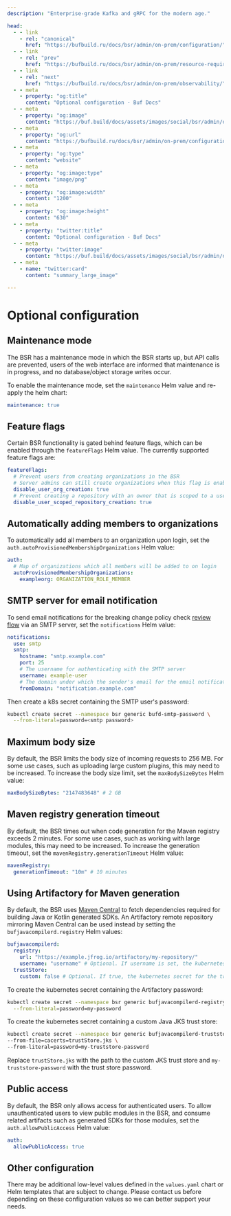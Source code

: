 ```yaml
---
description: "Enterprise-grade Kafka and gRPC for the modern age."

head:
  - - link
    - rel: "canonical"
      href: "https://bufbuild.ru/docs/bsr/admin/on-prem/configuration/"
  - - link
    - rel: "prev"
      href: "https://bufbuild.ru/docs/bsr/admin/on-prem/resource-requirements/"
  - - link
    - rel: "next"
      href: "https://bufbuild.ru/docs/bsr/admin/on-prem/observability/"
  - - meta
    - property: "og:title"
      content: "Optional configuration - Buf Docs"
  - - meta
    - property: "og:image"
      content: "https://buf.build/docs/assets/images/social/bsr/admin/on-prem/configuration.png"
  - - meta
    - property: "og:url"
      content: "https://bufbuild.ru/docs/bsr/admin/on-prem/configuration/"
  - - meta
    - property: "og:type"
      content: "website"
  - - meta
    - property: "og:image:type"
      content: "image/png"
  - - meta
    - property: "og:image:width"
      content: "1200"
  - - meta
    - property: "og:image:height"
      content: "630"
  - - meta
    - property: "twitter:title"
      content: "Optional configuration - Buf Docs"
  - - meta
    - property: "twitter:image"
      content: "https://buf.build/docs/assets/images/social/bsr/admin/on-prem/configuration.png"
  - - meta
    - name: "twitter:card"
      content: "summary_large_image"

---
```


# Optional configuration

## Maintenance mode

The BSR has a maintenance mode in which the BSR starts up, but API calls are prevented, users of the web interface are informed that maintenance is in progress, and no database/object storage writes occur.

To enable the maintenance mode, set the `maintenance` Helm value and re-apply the helm chart:

```yaml
maintenance: true
```

## Feature flags

Certain BSR functionality is gated behind feature flags, which can be enabled through the `featureFlags` Helm value. The currently supported feature flags are:

```yaml
featureFlags:
  # Prevent users from creating organizations in the BSR
  # Server admins can still create organizations when this flag is enabled
  disable_user_org_creation: true
  # Prevent creating a repository with an owner that is scoped to a user
  disable_user_scoped_repository_creation: true
```

## Automatically adding members to organizations

To automatically add all members to an organization upon login, set the `auth.autoProvisionedMembershipOrganizations` Helm value:

```yaml
auth:
  # Map of organizations which all members will be added to on login
  autoProvisionedMembershipOrganizations:
    exampleorg: ORGANIZATION_ROLE_MEMBER
```

## SMTP server for email notification

To send email notifications for the breaking change policy check [review flow](../../../policy-checks/breaking/#review-flow) via an SMTP server, set the `notifications` Helm value:

```yaml
notifications:
  use: smtp
  smtp:
    hostname: "smtp.example.com"
    port: 25
    # The username for authenticating with the SMTP server
    username: example-user
    # The domain under which the sender's email for the email notification will be included
    fromDomain: "notification.example.com"
```

Then create a k8s secret containing the SMTP user's password:

```sh
kubectl create secret --namespace bsr generic bufd-smtp-password \
  --from-literal=password=<smtp password>
```

## Maximum body size

By default, the BSR limits the body size of incoming requests to 256 MB. For some use cases, such as uploading large custom plugins, this may need to be increased. To increase the body size limit, set the `maxBodySizeBytes` Helm value:

```yaml
maxBodySizeBytes: "2147483648" # 2 GB
```

## Maven registry generation timeout

By default, the BSR times out when code generation for the Maven registry exceeds 2 minutes. For some use cases, such as working with large modules, this may need to be increased. To increase the generation timeout, set the `mavenRegistry.generationTimeout` Helm value:

```yaml
mavenRegistry:
  generationTimeout: "10m" # 10 minutes
```

## Using Artifactory for Maven generation

By default, the BSR uses [Maven Central](https://repo.maven.apache.org/maven2/) to fetch dependencies required for building Java or Kotlin generated SDKs. An Artifactory remote repository mirroring Maven Central can be used instead by setting the `bufjavacompilerd.registry` Helm values:

```yaml
bufjavacompilerd:
  registry:
    url: "https://example.jfrog.io/artifactory/my-repository/"
    username: "username" # Optional. If username is set, the kubernetes secret containing the password must also be present
  trustStore:
    custom: false # Optional. If true, the kubernetes secret for the trust store must also be present
```

To create the kubernetes secret containing the Artifactory password:

```sh
kubectl create secret --namespace bsr generic bufjavacompilerd-registry \
  --from-literal=password=my-password
```

To create the kubernetes secret containing a custom Java JKS trust store:

```sh
kubectl create secret --namespace bsr generic bufjavacompilerd-truststore \
--from-file=cacerts=trustStore.jks \
--from-literal=password=my-truststore-password
```

Replace `trustStore.jks` with the path to the custom JKS trust store and `my-truststore-password` with the trust store password.

## Public access

By default, the BSR only allows access for authenticated users. To allow unauthenticated users to view public modules in the BSR, and consume related artifacts such as generated SDKs for those modules, set the `auth.allowPublicAccess` Helm value:

```yaml
auth:
  allowPublicAccess: true
```

## Other configuration

There may be additional low-level values defined in the `values.yaml` chart or Helm templates that are subject to change. Please contact us before depending on these configuration values so we can better support your needs.
